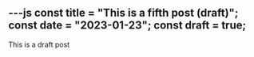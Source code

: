 ---js
const title = "This is a fifth post (draft)";
const date = "2023-01-23";
const draft = true;
---

This is a draft post
